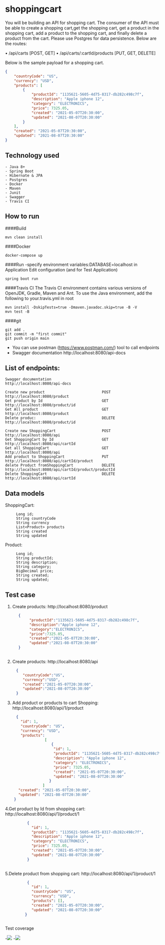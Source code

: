 # shoppingcart
You will be building an API for shopping cart. The consumer of the API must be able to create a shopping cart,get the shopping cart, get a product in the shopping cart,
add a product to the shopping cart, and finally delete a product from the cart. Please use Postgres for data persistence. Below are the routes:

 • /api/carts [POST, GET] 
• /api/carts/:cartId/products [PUT, GET, DELETE] 

Below is the sample payload for a shopping cart.

```json
{
    "countryCode": "US",
    "currency": "USD",
    "products": [
        {
            "productId": "1135621-5605-4d75-8317-db282c498c7f",
            "description": "Apple iphone 12",
            "category": "ELECTRONICS",
            "price": 7325.05,
            "created": "2021-05-07T20:30:00",
            "updated": "2021-08-07T20:30:00"
        }
    ],
    "created": "2021-05-07T20:30:00",
    "updated": "2021-08-07T20:30:00"
}
```

## Technology used
```
- Java 8+ 
- Spring Boot 
- Hibernate & JPA
- Postgres 
- Docker 
- Maven 
- Junit
- Swagger 
- Travis CI 
```
## How to run
####Build
```
mvn clean install 
```
####Docker
```
docker-compose up 
```
####Run 
-specify environment variables:DATABASE=localhost in Application Edit configuration
(and for Test Application)
```
spring boot run 
```
####Travis CI 
The Travis CI environment contains various versions of OpenJDK, Gradle, Maven and Ant.
To use the Java environment, add the following to your.travis.yml in root
```
mvn install -DskipTests=true -Dmaven.javadoc.skip=true -B -V
mvn test -B
```
####git
```
git add .
git commit -m "first commit"
git push origin main
```

- You can use postman (https://www.postman.com/) tool to call endpoints
- Swagger documentation    http://localhost:8080/api-docs
## List of endpoints:
```
Swagger documentation                                  http://localhost:8080/api-docs

Create new product                          POST        http://localhost:8080/product
Get product by Id                           GET         http://localhost:8080/product/id
Get All product                             GET         http://localhost:8080/product
Delete produc:                              DELETE      http://localhost:8080/product/id

Create new ShoppingCart                     POST        http://localhost:8080/api
Get ShoppingCart by Id                      GET         http://localhost:8080/api/cartId
Get all ShoppingCart                        GET         http://localhost:8080/api
Add product to ShoppingCart                 PUT         http://localhost:8080/api/cartId/product
delete Product fromShoppingCart             DELETE      http://localhost:8080/api/cartId/product/productId
Delete ShoppingCart                         DELETE      http://localhost:8080/api/cartId
```
## Data models

ShoppingCart:

```
     Long id;
     String countryCode
     String currency
     List<Product> products
     String created
     String updated

```
Product:

```
     Long id;
     String productId;
     String description;
     String category;
     BigDecimal price;
     String created;
     String updated;

```
## Test case

1. Create products: http://localhost:8080/product

```json
      {
           "productId":"1135621-5605-4d75-8317-db282c498c7f",
           "description":"Apple iphone 12",
           "category":"ELECTRONICS",
           "price":7325.05,
           "created":"2021-05-07T20:30:00",
           "updated":"2021-08-07T20:30:00"
      }
   

```
2. Create products: http://localhost:8080/api

```json
     {
        "countryCode":"US",
        "currency":"USD",
        "created":"2021-05-07T20:30:00",
        "updated":"2021-08-07T20:30:00"
     }

```
3. Add product or products to cart Shopping: http://localhost:8080/api/1/product

```json
     {
       "id": 1,
       "countryCode": "US",
       "currency": "USD",
       "products":
                  [
                     {
                      "id": 1,
                      "productId": "1135621-5605-4d75-8317-db282c498c7f",
                      "description": "Apple iphone 12",
                      "category": "ELECTRONICS",
                      "price": 7325.05,
                      "created": "2021-05-07T20:30:00",
                      "updated": "2021-08-07T20:30:00"
                    }
                 ]          ,
      "created": "2021-05-07T20:30:00",
      "updated": "2021-08-07T20:30:00"
    }
```
4.Get product by Id from shopping cart: http://localhost:8080/api/1/product/1
```json
          {
            "id": 1,
            "productId": "1135621-5605-4d75-8317-db282c498c7f",
            "description": "Apple iphone 12",
            "category": "ELECTRONICS",
            "price": 7325.05,
            "created": "2021-05-07T20:30:00",
            "updated": "2021-08-07T20:30:00"
          }
        
```
5.Delete product from shopping cart: http://localhost:8080/api/1/product/1
```json
          {
            "id": 1,
            "countryCode": "US",
            "currency": "USD",
            "products": [],
            "created": "2021-05-07T20:30:00",
            "updated": "2021-08-07T20:30:00"
         }
        
```
Test coverage

-![ ]( images/coverage2.png )
-![ ]( images/coverage1.png )

